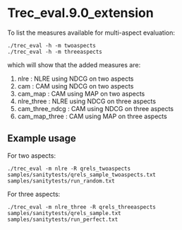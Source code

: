 # Trec_eval.9.0_extension

To list the measures available for multi-aspect evaluation:
```
./trec_eval -h -m twoaspects
./trec_eval -h -m threeaspects
```
which will show that the added measures are:
1. nlre : NLRE using NDCG on two aspects
1. cam : CAM using NDCG on two aspects
1. cam_map : CAM using MAP on two aspects
1. nlre_three : NLRE using NDCG on three aspects
1. cam_three_ndcg : CAM using NDCG on three aspects
1. cam_map_three : CAM using MAP on three aspects

## Example usage

For two aspects:
```
./trec_eval -m nlre -R qrels_twoaspects samples/sanitytests/qrels_sample_twoaspects.txt samples/sanitytests/run_random.txt
 ```
For three aspects:
```
./trec_eval -m nlre_three -R qrels_threeaspects samples/sanitytests/qrels_sample.txt samples/sanitytests/run_perfect.txt
```